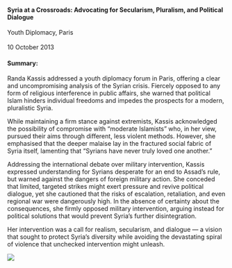 <h4>Syria at a Crossroads: Advocating for Secularism, Pluralism, and Political Dialogue</h4>


Youth Diplomacy, Paris    
<br>
10 October 2013

	
<h4>Summary:</h4>	

Randa Kassis addressed a youth diplomacy forum in Paris, offering a clear and uncompromising analysis of the Syrian crisis. Fiercely opposed to any form of religious interference in public affairs, she warned that political Islam hinders individual freedoms and impedes the prospects for a modern, pluralistic Syria.

While maintaining a firm stance against extremists, Kassis acknowledged the possibility of compromise with “moderate Islamists” who, in her view, pursued their aims through different, less violent methods. However, she emphasised that the deeper malaise lay in the fractured social fabric of Syria itself, lamenting that “Syrians have never truly loved one another.”

Addressing the international debate over military intervention, Kassis expressed understanding for Syrians desperate for an end to Assad’s rule, but warned against the dangers of foreign military action. She conceded that limited, targeted strikes might exert pressure and revive political dialogue, yet she cautioned that the risks of escalation, retaliation, and even regional war were dangerously high. In the absence of certainty about the consequences, she firmly opposed military intervention, arguing instead for political solutions that would prevent Syria’s further disintegration.

Her intervention was a call for realism, secularism, and dialogue — a vision that sought to protect Syria’s diversity while avoiding the devastating spiral of violence that unchecked intervention might unleash.

![](135.jpg)
<p></p>
